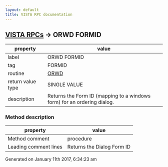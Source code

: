 ```yaml
---
layout: default
title: VISTA RPC documentation
---
```




## [VISTA RPCs](TableOfContent.md) &#8594; ORWD FORMID 

 property | value 
--- | --- 
 label | ORWD FORMID
 tag | FORMID
 routine | [ORWD](http://code.osehra.org/dox/Routine_ORWD_source.html)
 return value type | SINGLE VALUE
 description | Returns the Form ID (mapping to a windows form) for an ordering dialog.


### Method description

 property | value 
--- | --- 
 Method comment | procedure
 Leading comment lines | Returns the Dialog Form ID




Generated on January 11th 2017, 6:34:23 am